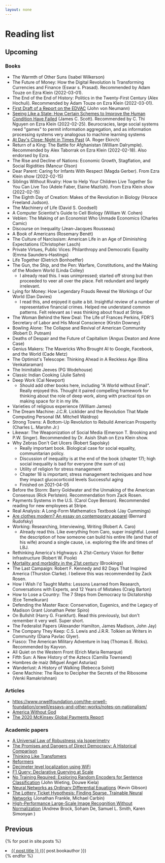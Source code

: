 ```yaml
---
layout: none
---
```


# Reading list

## Upcoming

### Books

- The Warmth of Other Suns (Isabel Wilkerson)
- The Future of Money: How the Digital Revolution Is Transforming Currencies
  and Finance (Eswar s. Prasad). Recommended by Adam Touze on Ezra Klein
  (2022-03-01).
- The End of the End of History: Politics in the Twenty-First Century (Alex
  Hochuli).  Recommended by Adam Touze on Ezra Klein (2022-03-01).
- [First Draft of a Report on the
  EDVAC](https://web.mit.edu/STS.035/www/PDFs/edvac.pdf) (John von Neumann)
- [Seeing Like a State: How Certain Schemes to Improve the Human Condition Have
  Failed](https://en.wikipedia.org/wiki/Seeing_Like_a_State) (James C. Scott).
  Recommended by C. Thi Nguyen on Ezra Klein (2022-02-25). Beurocracies, large
  social systems need "games" to permit information aggregation, and as
  information processing systems very analogous to machine learning systems
- [At Day's Close: Night in Times
  Past](https://www.goodreads.com/book/show/722892.At_Day_s_Close) (A. Roger
  Ekirch)
- Return of a King: The Battle for Afghanistan (William Dalrymple). Recommended
  by Alex Taborrak on Ezra
  Klein (2022-02-18). Also endorsed by Ezra.
- The Rise and Decline of Nations: Economic Growth, Stagflation, and Social
  Rigidities (Mancur Olson)
- Dear Parent: Caring for Infants With Respect (Magda Gerber). From Ezra Klein
  show (2022-02-15)
- Siblings Without Rivalry: How to Help Your Children Live Together So You Can
  Live Too (Adele Faber, Elaine Mazlish). From Ezra Klein show (2022-02-15)
- The Eighth Day of Creation: Makes of the Revolution in Biology (Horace
  Freeland Judson).
- The Machinery of Life (David S. Goodsell)
- A Computer Scientist's Guide to Cell Biology (William W. Cohen)
- Veblen: The Making of an Economist Who Unmade Economics (Charles Camic)
- Discourse on Inequality (Jean-Jacques Rousseau)
- A Book of Americans (Rosemary Benét)
- The Culture of Narcissism: American Life in an Age of Diminishing
  Expectations (Christopher Lasch)
- Private Virtues, Public Vices: Philanthropy and Democratic Equality (Emma
  Saunders-Hastings)
- Life Together (Dietrich Bonhoeffer)
- The Gun, the Ship, and the Pen: Warfare, Constitutions, and the Making of the
  Modern World (Linda Colley)
  - I already read this. I was unimpressed; started off strong but then
    proceeded to veer all over the place. Felt redundant and largely
    irrelevant.
- Lying for Money: How Legendary Frauds Reveal the Workings of Our World (Dan Davies)
  - I read this, and enjoyed it quite a bit. Insightful review of a number of
    representative financial crimes. Helped me understand common patterns. Felt
    relevant as I was thinking about fraud at Stripe.
- The Woman Behind the New Deal: The Life of Frances Perkins, FDR'S Secretary
  of Labor and His Moral Conscience (Kirstin Downey)
- Bowling Alone: The Collapse and Revival of American Community (Robert D. Putnam)
- Deaths of Despair and the Future of Capitalism (Angus Deaton and Anne Case)
- Genius Makers: The Mavericks Who Brought AI to Google, Facebook, and the
  World (Cade Metz)
- The Optimist's Telescope: Thinking Ahead in A Reckless Age (Bina Venkataraman)
- The Inimitable Jeeves (PG Wodehouse)
- Classic Indian Cooking (Julie Sahni)
- Deep Work (Cal Newport)
  - Should add other books here, including "A World without Email". Really
    enjoyed this. Thought it paired compelling framework for thinking about the
    role of deep work, along with practical tips on making space for it in my
    life.
- Varieties of religious experience (William James)
- The Dream Machine: J.C.R. Licklider and the Revolution That Made Computing
  Personal (M. Mitchell Waldrop)
- Strong Towns: A Bottom-Up Revolution to Rebuild American Prosperity (Charles
  L. Marohn Jr.)
- Likewar: The Weaponization of Social Media (Emerson T. Brooking and P.W.
  Singer). Recommended by Dr. Asish Shah on Ezra Klein show.
- Why Zebras Don't Get Ulcers (Robert Sapolsky)
  - Really important book. Biological case for social equality, communitarian
    policy.
  - Discussion of inequality is at the end of the book (chapter 17); high
    social inequality is bad for everyone (the sum of us)
  - Utility of religion for stress management
  - Chapter 18 is important; stress management techniques and how they impact
    glucocorticoid levels Successful aging
  - Finished on 2021-04-05
- Before the Storm: Barry Goldwater and the Unmaking of the American Consensus
  (Rick Perlstein). Recommendation from Zack Rosen.
- Payments Systems in the U.S. (Carol Coye Benson). Recommended reading for new
  employees at Stripe.
- Real Analysis: A Long-Form Mathematics Textbook (Jay Cummings)
- [Are clothes modern? An essay on contemporary apparel](https://www.moma.org/documents/moma_catalogue_3159_300063439.pdf) (Bernard Rudofsky)
- Working: Researching, Interviewing, Writing (Robert A. Caro)
  - Already read this. Like everything from Caro, super insightful. Loved the
    description of how someone can build his entire life (and that of his wife)
    around a single cause, i.e. exploring the life and times of LBJ.
- Rethinking America's Highways: A 21st-Century Vision for Better
  Infrastructure (Robert W. Poole)
- [Mortality and morbidity in the 21st
  century](https://www.brookings.edu/wp-content/uploads/2017/03/6_casedeaton.pdf)
  (Brookings)
- The Last Campaign: Robert F. Kennedy and 82 Days That Inspired America
  (Thurston Clarke). I believe this was recommended by Zack Rosen.
- How I Wish I'd Taught Maths: Lessons Learned from Research, Conversations
  with Experts, and 12 Years of Mistakes (Craig Barton)
- How to Lose a Country: The 7 Steps from Democracy to Dictatorship (Ece
  Temelkuran)
- Defending the Master Race: Conservation, Eugenics, and the Legacy of Madison
  Grant (Jonathan Peter Spiro)
- On Bullshit (Harry G. Frankfurt). Read this previously, but don't remember it
  very well. Super short.
- The Federalist Papers (Alexander Hamilton, James Madison, John Jay)
- The Company They Keep: C.S. Lewis and J.R.R. Tolkien as Writers in Community
  (Diana Pavlac Glyer).
- Fiasco: The American Military Adventure in Iraq (Thomas E. Ricks).
  Recommended by Kayvon.
- All Quiet on the Western Front (Erich Maria Remarque)
- Fifth Sun: A New History of the Aztecs (Camilla Townsend)
- Hombres de maíz (Miguel Ángel Asturias)
- Wanderlust: A History of Walking (Rebecca Solnit)
- Gene Machine: The Race to Decipher the Secrets of the Ribosome (Venki Ramakrishnan)

### Articles

- <https://www.orwellfoundation.com/the-orwell-foundation/orwell/essays-and-other-works/notes-on-nationalism/>
- [America Without God](https://www.theatlantic.com/magazine/archive/2021/04/america-politics-religion/618072/)
- [The 2020 McKinsey Global Payments Report](https://www.mckinsey.com/~/media/mckinsey/industries/financial%20services/our%20insights/accelerating%20winds%20of%20change%20in%20global%20payments/2020-mckinsey-global-payments-report-vf.pdf)


### Academic papers

- [A Universal Law of Robustness via Isoperimetry](https://arxiv.org/pdf/2105.12806.pdf)
- [The Promises and Dangers of Direct Democracy: A Historical Comparison](https://journals.openedition.org/siecles/1072#abstract-1072-en)
- [Thinking Like Transfomers](https://arxiv.org/pdf/2106.06981.pdf)
- [Reformers](https://openreview.net/forum?id=rkgNKkHtvB)
- [Decimeter level localization using WiFi](http://conferences.sigcomm.org/sigcomm/2015/pdf/papers/p269.pdf)
- [F1 Query: Declarative Querying at Scale](https://research.google/pubs/pub47224.pdf)
- [No Training Required: Exploring Random Encoders for Sentence
  Classification](https://arxiv.org/abs/1901.10444) (John Wieting, Douwe Kiela)
- [Neural Networks as Ordinary Differential
  Equations](https://rkevingibson.github.io/blog/neural-networks-as-ordinary-differential-equations/)
  (Kevin Gibson)
- [The Lottery Ticket Hypothesis: Finding Sparse, Trainable Neural
  Networks](https://openreview.net/pdf?id=rJl-b3RcF7) (Jonathan Frankle,
  Michael Carbin)
- [High-Performance Large-Scale Image Recognition Without
  Normalization](https://arxiv.org/abs/2102.06171) (Andrew Brock, Soham De,
  Samuel L. Smith, Karen Simonyan
)

## Previous

{% for post in site.posts %}
<li>
  <a href="{{ post.url }}">
    {{ post.title }}
  </a> ({{ post.bookauthor }})
</li>
{% endfor %}


